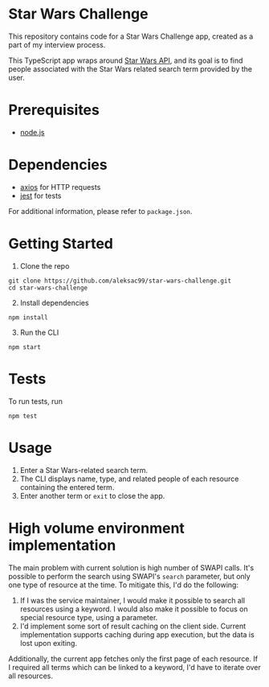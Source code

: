 # Star Wars Challenge

This repository contains code for a Star Wars Challenge app, created as a part of my interview process.

This TypeScript app wraps around [Star Wars API](https://swapi.dev/), and its goal is to find people associated with the Star Wars related search term provided by the user.

# Prerequisites

* [node.js](https://nodejs.org/en)

# Dependencies

* [axios](https://axios-http.com/docs/intro) for HTTP requests
* [jest](https://jestjs.io/docs/getting-started) for tests

For additional information, please refer to `package.json`.

# Getting Started

1. Clone the repo

```shell
git clone https://github.com/aleksac99/star-wars-challenge.git
cd star-wars-challenge
```

2. Install dependencies

```shell
npm install
```

3. Run the CLI

```shell
npm start
```

# Tests

To run tests, run

```shell
npm test
```

# Usage

1. Enter a Star Wars-related search term.
2. The CLI displays name, type, and related people of each resource containing the entered term.
3. Enter another term or `exit` to close the app.

# High volume environment implementation

The main problem with current solution is high number of SWAPI calls. It's possible to perform the search using SWAPI's `search` parameter, but only one type of resource at the time. To mitigate this, I'd do the following:

1. If I was the service maintainer, I would make it possible to search all resources using a keyword. I would also make it possible to focus on special resource type, using a parameter.
2. I'd implement some sort of result caching on the client side. Current implementation supports caching during app execution, but the data is lost upon exiting.

Additionally, the current app fetches only the first page of each resource. If I required all terms which can be linked to a keyword, I'd have to iterate over all resources.